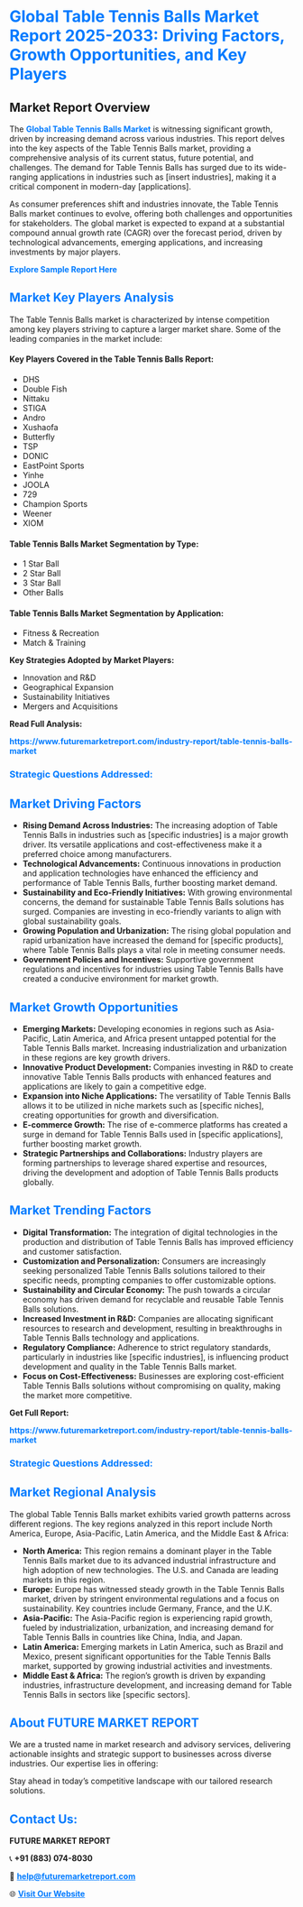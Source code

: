 <h1 style="color: #007BFF;">Global Table Tennis Balls Market Report 2025-2033: Driving Factors, Growth Opportunities, and Key Players</h1>

<section id="overview">
<h2>Market Report Overview</h2>
<p>The <a href="https://www.futuremarketreport.com/industry-report/table-tennis-balls-market" style="color: #007BFF; text-decoration: none;"><strong>Global Table Tennis Balls Market</strong></a> is witnessing significant growth, driven by increasing demand across various industries. This report delves into the key aspects of the Table Tennis Balls market, providing a comprehensive analysis of its current status, future potential, and challenges. The demand for Table Tennis Balls has surged due to its wide-ranging applications in industries such as [insert industries], making it a critical component in modern-day [applications].</p>
<p>As consumer preferences shift and industries innovate, the Table Tennis Balls market continues to evolve, offering both challenges and opportunities for stakeholders. The global market is expected to expand at a substantial compound annual growth rate (CAGR) over the forecast period, driven by technological advancements, emerging applications, and increasing investments by major players.</p>
</section>

<section id="overview">
<p><a href="https://www.futuremarketreport.com/request-sample/reportId=97870" style="color: #007BFF; text-decoration: none;"><strong>Explore Sample Report Here</strong></a></p>
</section>

<section id="key-players">
<h2 style="color: #007BFF;">Market Key Players Analysis</h2>
<p>The Table Tennis Balls market is characterized by intense competition among key players striving to capture a larger market share. Some of the leading companies in the market include:</p>
<h4>Key Players Covered in the Table Tennis Balls Report:</h4>
<ul><li>DHS</li><li>Double Fish</li><li>Nittaku</li><li>STIGA</li><li>Andro</li><li>Xushaofa</li><li>Butterfly</li><li>TSP</li><li>DONIC</li><li>EastPoint Sports</li><li>Yinhe</li><li>JOOLA</li><li>729</li><li>Champion Sports</li><li>Weener</li><li>XIOM</li></ul>
<h4>Table Tennis Balls Market Segmentation by Type:</h4>
<ul><li>1 Star Ball</li><li>2 Star Ball</li><li>3 Star Ball</li><li>Other Balls</li></ul>

<h4>Table Tennis Balls Market Segmentation by Application:</h4>
<ul><li>Fitness &amp; Recreation</li><li>Match &amp; Training</li></ul>
<p><strong>Key Strategies Adopted by Market Players:</strong></p>
<ul>
<li>Innovation and R&D</li>
<li>Geographical Expansion</li>
<li>Sustainability Initiatives</li>
<li>Mergers and Acquisitions</li>
</ul>
</section>

<section>
<p><strong>Read Full Analysis: </strong></p><a href="https://www.futuremarketreport.com/industry-report/table-tennis-balls-market" style="color: #007BFF; text-decoration: none;"><strong>https://www.futuremarketreport.com/industry-report/table-tennis-balls-market</strong></a>
<h3 style="color: #007BFF;">Strategic Questions Addressed:</h3>
</section>

<section id="driving-factors">
<h2 style="color: #007BFF;">Market Driving Factors</h2>
<ul>
<li><strong>Rising Demand Across Industries:</strong> The increasing adoption of Table Tennis Balls in industries such as [specific industries] is a major growth driver. Its versatile applications and cost-effectiveness make it a preferred choice among manufacturers.</li>
<li><strong>Technological Advancements:</strong> Continuous innovations in production and application technologies have enhanced the efficiency and performance of Table Tennis Balls, further boosting market demand.</li>
<li><strong>Sustainability and Eco-Friendly Initiatives:</strong> With growing environmental concerns, the demand for sustainable Table Tennis Balls solutions has surged. Companies are investing in eco-friendly variants to align with global sustainability goals.</li>
<li><strong>Growing Population and Urbanization:</strong> The rising global population and rapid urbanization have increased the demand for [specific products], where Table Tennis Balls plays a vital role in meeting consumer needs.</li>
<li><strong>Government Policies and Incentives:</strong> Supportive government regulations and incentives for industries using Table Tennis Balls have created a conducive environment for market growth.</li>
</ul>
</section>

<section id="growth-opportunities">
<h2 style="color: #007BFF;">Market Growth Opportunities</h2>
<ul>
<li><strong>Emerging Markets:</strong> Developing economies in regions such as Asia-Pacific, Latin America, and Africa present untapped potential for the Table Tennis Balls market. Increasing industrialization and urbanization in these regions are key growth drivers.</li>
<li><strong>Innovative Product Development:</strong> Companies investing in R&D to create innovative Table Tennis Balls products with enhanced features and applications are likely to gain a competitive edge.</li>
<li><strong>Expansion into Niche Applications:</strong> The versatility of Table Tennis Balls allows it to be utilized in niche markets such as [specific niches], creating opportunities for growth and diversification.</li>
<li><strong>E-commerce Growth:</strong> The rise of e-commerce platforms has created a surge in demand for Table Tennis Balls used in [specific applications], further boosting market growth.</li>
<li><strong>Strategic Partnerships and Collaborations:</strong> Industry players are forming partnerships to leverage shared expertise and resources, driving the development and adoption of Table Tennis Balls products globally.</li>
</ul>
</section>

<section id="trending-factors">
<h2 style="color: #007BFF;">Market Trending Factors</h2>
<ul>
<li><strong>Digital Transformation:</strong> The integration of digital technologies in the production and distribution of Table Tennis Balls has improved efficiency and customer satisfaction.</li>
<li><strong>Customization and Personalization:</strong> Consumers are increasingly seeking personalized Table Tennis Balls solutions tailored to their specific needs, prompting companies to offer customizable options.</li>
<li><strong>Sustainability and Circular Economy:</strong> The push towards a circular economy has driven demand for recyclable and reusable Table Tennis Balls solutions.</li>
<li><strong>Increased Investment in R&D:</strong> Companies are allocating significant resources to research and development, resulting in breakthroughs in Table Tennis Balls technology and applications.</li>
<li><strong>Regulatory Compliance:</strong> Adherence to strict regulatory standards, particularly in industries like [specific industries], is influencing product development and quality in the Table Tennis Balls market.</li>
<li><strong>Focus on Cost-Effectiveness:</strong> Businesses are exploring cost-efficient Table Tennis Balls solutions without compromising on quality, making the market more competitive.</li>
</ul>
</section>

<section>
<p><strong>Get Full Report: </strong></p><a href="https://www.futuremarketreport.com/industry-report/table-tennis-balls-market" style="color: #007BFF; text-decoration: none;"><strong>https://www.futuremarketreport.com/industry-report/table-tennis-balls-market</strong></a>
<h3 style="color: #007BFF;">Strategic Questions Addressed:</h3>
</section>


<section id="regional-analysis">
<h2 style="color: #007BFF;">Market Regional Analysis</h2>
<p>The global Table Tennis Balls market exhibits varied growth patterns across different regions. The key regions analyzed in this report include North America, Europe, Asia-Pacific, Latin America, and the Middle East & Africa:</p>
<ul>
<li><strong>North America:</strong> This region remains a dominant player in the Table Tennis Balls market due to its advanced industrial infrastructure and high adoption of new technologies. The U.S. and Canada are leading markets in this region.</li>
<li><strong>Europe:</strong> Europe has witnessed steady growth in the Table Tennis Balls market, driven by stringent environmental regulations and a focus on sustainability. Key countries include Germany, France, and the U.K.</li>
<li><strong>Asia-Pacific:</strong> The Asia-Pacific region is experiencing rapid growth, fueled by industrialization, urbanization, and increasing demand for Table Tennis Balls in countries like China, India, and Japan.</li>
<li><strong>Latin America:</strong> Emerging markets in Latin America, such as Brazil and Mexico, present significant opportunities for the Table Tennis Balls market, supported by growing industrial activities and investments.</li>
<li><strong>Middle East & Africa:</strong> The region’s growth is driven by expanding industries, infrastructure development, and increasing demand for Table Tennis Balls in sectors like [specific sectors].</li>
</ul>
</section>

<footer>
<h2 style="color: #007BFF;">About FUTURE MARKET REPORT</h2>
<p>We are a trusted name in market research and advisory services, delivering actionable insights and strategic support to businesses across diverse industries. Our expertise lies in offering:</p>

<p>Stay ahead in today’s competitive landscape with our tailored research solutions.</p>

<h2 style="color: #007BFF;">Contact Us:</h2>
<p><strong>FUTURE MARKET REPORT</strong></p>
<p>📞 <strong>+91 (883) 074-8030</strong></p>
<p>📧 <strong><a href="mailto:help@futuremarketreport.com" style="color: #007BFF;">help@futuremarketreport.com</a></strong></p>
<p>🌐 <strong><a href="https://www.futuremarketreport.com/" style="color: #007BFF;">Visit Our Website</a></strong></p>
</footer>